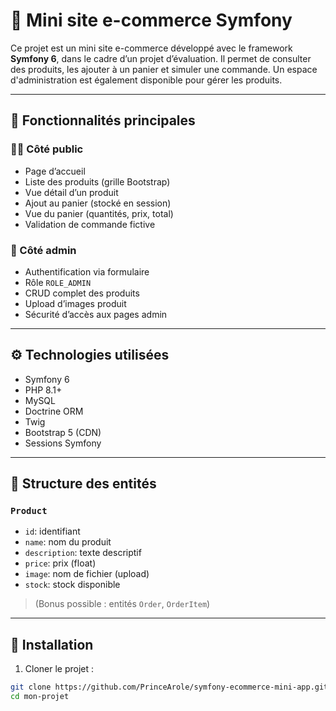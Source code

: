 # 🛒 Mini site e-commerce Symfony

Ce projet est un mini site e-commerce développé avec le framework **Symfony 6**, dans le cadre d’un projet d’évaluation. Il permet de consulter des produits, les ajouter à un panier et simuler une commande. Un espace d'administration est également disponible pour gérer les produits.

---

## 🚀 Fonctionnalités principales

### 🧑‍💻 Côté public
- Page d’accueil
- Liste des produits (grille Bootstrap)
- Vue détail d’un produit
- Ajout au panier (stocké en session)
- Vue du panier (quantités, prix, total)
- Validation de commande fictive

### 🔐 Côté admin
- Authentification via formulaire
- Rôle `ROLE_ADMIN`
- CRUD complet des produits
- Upload d’images produit
- Sécurité d’accès aux pages admin

---

## ⚙️ Technologies utilisées

- Symfony 6
- PHP 8.1+
- MySQL
- Doctrine ORM
- Twig
- Bootstrap 5 (CDN)
- Sessions Symfony

---

## 🧱 Structure des entités

### `Product`
- `id`: identifiant
- `name`: nom du produit
- `description`: texte descriptif
- `price`: prix (float)
- `image`: nom de fichier (upload)
- `stock`: stock disponible

> (Bonus possible : entités `Order`, `OrderItem`)

---

## 🔧 Installation

1. Cloner le projet :
```bash
git clone https://github.com/PrinceArole/symfony-ecommerce-mini-app.git
cd mon-projet
